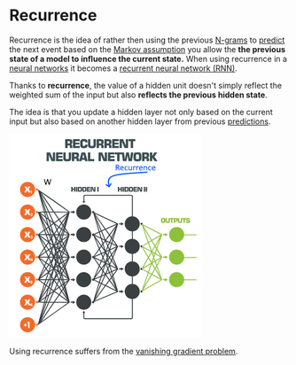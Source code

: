 # Recurrence 
Recurrence is the idea of rather then using the previous [N-grams](../Languages/N-grams.md) to [predict](../Prediction/Prediction.md) the next event based on the [Markov assumption](Markov%20assumption.md) you allow the **the previous state of a model to influence the current state.** When using recurrence in a [neural networks](Feed%20forward%20neural%20networks%20(FFNN).md) it becomes a [recurrent neural network (RNN)](../Prediction/Recurrent%20neural%20network%20(RNN).md).

Thanks to **recurrence**, the value of a hidden unit doesn't simply reflect the weighted sum of the input but also **reflects the previous hidden state**. 

The idea is that you update a hidden layer not only based on the current input but also based on another hidden layer from previous [predictions](Prediction.md). 

![Recurrence in action](../images/RNN2.png)

Using recurrence suffers from the [vanishing gradient problem](../Vanishing%20gradient%20problem.md).
